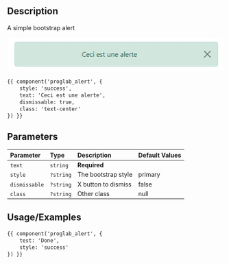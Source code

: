 ## Description

A simple bootstrap alert

![Breadcrumb](images/alert.jpg)

```twig
{{ component('proglab_alert', {
    style: 'success',
    text: 'Ceci est une alerte',
    dismissable: true,
    class: 'text-center'
}) }}
```
## Parameters

| Parameter     | Type      | Description         | Default Values |
|:--------------|:----------|:--------------------|----------------|
| `text`        | `string`  | **Required**        |                |
| `style`       | `?string` | The bootstrap style | primary        |
| `dismissable` | `?string` | X button to dismiss | false          |
| `class`       | `?string` | Other class         | null           |


## Usage/Examples

```twig
{{ component('proglab_alert', {
    test: 'Done',
    style: 'success'
}) }}
```